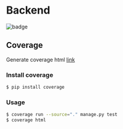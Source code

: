 # Backend
![badge](https://github.com/MyPersonalTrainerr/Backend/actions/workflows/django.yml/badge.svg)


## Coverage

Generate coverage html [link](https://docs.djangoproject.com/en/4.0/topics/testing/advanced/#integration-with-coverage-py)

### Install coverage

```bash
$ pip install coverage
```


### Usage

```bash
$ coverage run --source="." manage.py test
$ coverage html
```
